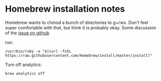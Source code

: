 # Homebrew installation notes

Homebrew wants to chmod a bunch of directories to g+rwx.  Don't feel super
comfortable with that, but think it is probably okay.  Some discussion of the [issue on github](https://github.com/Homebrew/legacy-homebrew/issues/9953)

run:
```
/usr/bin/ruby -e "$(curl -fsSL
https://raw.githubusercontent.com/Homebrew/install/master/install)"
```

Turn off analytics:
```
brew analytics off
```
